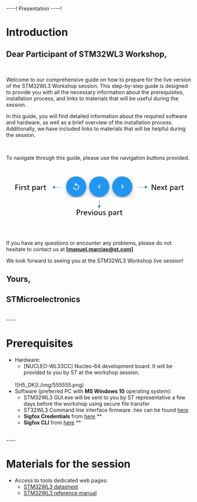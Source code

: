 ----!
Presentation
----!

# Introduction
## Dear Participant of STM32WL3 Workshop,
<br>

Welcome to our comprehensive guide on how to prepare for the live version of the STM32WL3 Workshop session. This step-by-step guide is designed to provide you with all the necessary information about the prerequisites, installation process, and links to materials that will be useful during the session.

In this guide, you will find detailed information about the required software and hardware, as well as a brief overview of the installation process. Additionally, we have included links to materials that will be helpful during the session.


<br>

To navigate through this guide, please use the navigation buttons provided.
<br>

  ![navigation](./img/navigation.gif)

<br>

If you have any questions or encounter any problems, please do not hesitate to contact us at  **[manuel.marcias@st.com]**

We look forward to seeing you at the STM32WL3 Workshop live session!
<br>

## Yours,
## STMicroelectronics 
<br>
----

# Prerequisites
- Hardware:
  - [NUCLEO-WL33CC] Nucleo-64 development board.
  It will be provided to you by ST at the workshop session. 
  <br>
  ![H5_DK](./img/555555.png)
  <br>
- Software (preferred PC with **MS Windows 10** operating system):
  - STM32WL3 GUI.exe will be sent to you by ST representative a few days before the workshop using secure file transfer
  - ST32WL3 Command line interface firmware .hex can be found [here](https://github.com/manu19901991/STM32--South_Africa_Workshop/blob/main/CLI.hex)
  - **Sigfox Credentials** from [here](https://github.com/manu19901991/STM32--South_Africa_Workshop/blob/main/Sigfox_binaries.7z) **
  - **Sigfox CLI** from [here](https://github.com/manu19901991/STM32--South_Africa_Workshop/blob/main/Sigfox_CLI.hex) **
  
<br>
----


# Materials for the session
- Access to tools dedicated web pages:
  - [STM32WL3 datasheet](https://www.st.com/resource/en/datasheet/stm32wl33cc.pdf)
  - [STM32WL3 reference manual](https://www.st.com/resource/en/reference_manual/rm0511-stm32wl33xx-armbased-wireless-mcus-with-subghz-radio-solution-stmicroelectronics.pdf)
